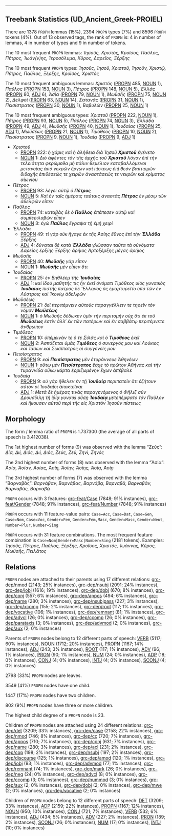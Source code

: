 

--------------------------------------------------------------------------------

## Treebank Statistics (UD_Ancient_Greek-PROIEL)

There are 1378 `PROPN` lemmas (15%), 2394 `PROPN` types (7%) and 8596 `PROPN` tokens (4%).
Out of 13 observed tags, the rank of `PROPN` is: 4 in number of lemmas, 4 in number of types and 9 in number of tokens.

The 10 most frequent `PROPN` lemmas: _Ἰησοῦς, Χριστός, Κροῖσος, Παῦλος, Πέτρος, Ἰωάν(ν)ης, Ἱεροσόλυμα, Κῦρος, Δαρεῖος, Ξέρξης_

The 10 most frequent `PROPN` types:  _Ἰησοῦς, Ἰησοῦ, Χριστοῦ, Ἰησοῦν, Χριστῷ, Πέτρος, Παῦλος, Ξέρξης, Κροῖσος, Χριστὸς_

The 10 most frequent ambiguous lemmas: _Χριστός_ ([PROPN]() 485, [NOUN]() 1), _Παῦλος_ ([PROPN]() 153, [NOUN]() 3), _Πέτρος_ ([PROPN]() 148, [NOUN]() 5), _Ἑλλάς_ ([PROPN]() 80, [ADJ]() 6), _Ἀσία_ ([PROPN]() 79, [NOUN]() 1), _Μωϋσῆς_ ([PROPN]() 75, [NOUN]() 2), _Δελφοί_ ([PROPN]() 63, [NOUN]() 14), _Σατανᾶς_ ([PROPN]() 31, [NOUN]() 1), _Πεισίστρατος_ ([PROPN]() 30, [NOUN]() 1), _Βαβυλών_ ([PROPN]() 25, [NOUN]() 1)

The 10 most frequent ambiguous types:  _Χριστοῦ_ ([PROPN]() 222, [NOUN]() 1), _Πέτρος_ ([PROPN]() 93, [NOUN]() 5), _Παῦλος_ ([PROPN]() 74, [NOUN]() 3), _Ἑλλάδα_ ([PROPN]() 49, [ADJ]() 4), _Μωϋσῆς_ ([PROPN]() 40, [NOUN]() 1), _Ἰουδαίας_ ([PROPN]() 25, [ADJ]() 1), _Μωϋσέως_ ([PROPN]() 21, [NOUN]() 1), _Τιμόθεος_ ([PROPN]() 10, [NOUN]() 2), _Πεισίστρατος_ ([PROPN]() 9, [NOUN]() 1), _Ἰουδαίᾳ_ ([PROPN]() 9, [ADJ]() 1)


* _Χριστοῦ_
  * [PROPN]() 222: _ἡ χάρις καὶ ἡ ἀλήθεια διὰ Ἰησοῦ <b>Χριστοῦ</b> ἐγένετο_
  * [NOUN]() 1: _Διὸ ἀφέντες τὸν τῆς ἀρχῆς τοῦ <b>Χριστοῦ</b> λόγον ἐπὶ τὴν τελειότητα φερώμεθα μὴ πάλιν θεμέλιον καταβαλλόμενοι μετανοίας ἀπὸ νεκρῶν ἔργων καὶ πίστεως ἐπὶ θεόν βαπτισμῶν διδαχῆς ἐπιθέσεώς τε χειρῶν ἀναστάσεώς τε νεκρῶν καὶ κρίματος αἰωνίου_
* _Πέτρος_
  * [PROPN]() 93: _λέγει αὐτῷ ὁ <b>Πέτρος</b>_
  * [NOUN]() 5: _Καὶ ἐν ταῖς ἡμέραις ταύταις ἀναστὰς <b>Πέτρος</b> ἐν μέσῳ τῶν ἀδελφῶν εἶπεν_
* _Παῦλος_
  * [PROPN]() 74: _καταβὰς δὲ ὁ <b>Παῦλος</b> ἐπέπεσεν αὐτῷ καὶ συμπεριλαβὼν εἶπεν_
  * [NOUN]() 3: _ἐγὼ <b>Παῦλος</b> ἔγραψα τῇ ἐμῇ χειρί_
* _Ἑλλάδα_
  * [PROPN]() 49: _τί γὰρ οὐκ ἤγαγε ἐκ τῆς Ἀσίης ἔθνος ἐπὶ τὴν <b>Ἑλλάδα</b> Ξέρξης_
  * [ADJ]() 4: _δύναται δὲ κατὰ <b>Ἑλλάδα</b> γλῶσσαν ταῦτα τὰ οὐνόματα Δαρεῖος ἐρξίης Ξέρξης ἀρήιος Ἀρτοξέρξης μέγας ἀρήιος_
* _Μωϋσῆς_
  * [PROPN]() 40: _<b>Μωϋσῆς</b> γὰρ εἶπεν_
  * [NOUN]() 1: _<b>Μωϋσῆς</b> μὲν εἶπεν ὅτι_
* _Ἰουδαίας_
  * [PROPN]() 25: _ἐν Βηθλέεμ τῆς <b>Ἰουδαίας</b>_
  * [ADJ]() 1: _καὶ ἰδοὺ μαθητής τις ἦν ἐκεῖ ὀνόματι Τιμόθεος υἱὸς γυναικὸς <b>Ἰουδαίας</b> πιστῆς πατρὸς δὲ Ἕλληνος ὃς ἐμαρτυρεῖτο ὑπὸ τῶν ἐν Λύστροις καὶ Ἰκονίῳ ἀδελφῶν_
* _Μωϋσέως_
  * [PROPN]() 21: _δεῖ περιτέμνειν αὐτοὺς παραγγέλλειν τε τηρεῖν τὸν νόμον <b>Μωϋσέως</b>_
  * [NOUN]() 1: _ὁ Μωϋσῆς δέδωκεν ὑμῖν τὴν περιτομήν οὐχ ὅτι ἐκ τοῦ <b>Μωϋσέως</b> ἐστίν ἀλλ’ ἐκ τῶν πατέρων καὶ ἐν σαββάτῳ περιτέμνετε ἄνθρωπον_
* _Τιμόθεος_
  * [PROPN]() 10: _ὑπέμεινάν τε ὅ τε Σιλᾶς καὶ ὁ <b>Τιμόθεος</b> ἐκεῖ_
  * [NOUN]() 2: _Ἀσπάζεται ὑμᾶς <b>Τιμόθεος</b> ὁ συνεργός μου καὶ Λούκιος καὶ Ἰάσων καὶ Σωσίπατρος οἱ συγγενεῖς μου_
* _Πεισίστρατος_
  * [PROPN]() 9: _καὶ <b>Πεισίστρατος</b> μὲν ἐτυράννευε Ἀθηνέων_
  * [NOUN]() 1: _οὕτω μὲν <b>Πεισίστρατος</b> ἔσχε τὸ πρῶτον Ἀθήνας καὶ τὴν τυραννίδα οὔκω κάρτα ἐρριζωμένην ἔχων ἀπέβαλε_
* _Ἰουδαίᾳ_
  * [PROPN]() 9: _οὐ γὰρ ἤθελεν ἐν τῇ <b>Ἰουδαίᾳ</b> περιπατεῖν ὅτι ἐζήτουν αὐτὸν οἱ Ἰουδαῖοι ἀποκτεῖναι_
  * [ADJ]() 1: _Μετὰ δὲ ἡμέρας τινὰς παραγενόμενος ὁ Φῆλιξ σὺν Δρουσίλλῃ τῇ ἰδίᾳ γυναικὶ οὔσῃ <b>Ἰουδαίᾳ</b> μετεπέμψατο τὸν Παῦλον καὶ ἤκουσεν αὐτοῦ περὶ τῆς εἰς Χριστὸν Ἰησοῦν πίστεως_

## Morphology

The form / lemma ratio of `PROPN` is 1.737300 (the average of all parts of speech is 3.412038).

The 1st highest number of forms (9) was observed with the lemma “Ζεύς”: _Δία, Διί, Διός, Διὶ, Διὸς, Ζεὺς, Ζεῦ, Ζηνὶ, Ζηνὸς_

The 2nd highest number of forms (8) was observed with the lemma “Ἀσία”: _Ἀσία, Ἀσίαν, Ἀσίας, Ἀσίη, Ἀσίην, Ἀσίης, Ἀσίᾳ, Ἀσίῃ_

The 3rd highest number of forms (7) was observed with the lemma “Βαρναβᾶς”: _Βαρνάβαν, Βαρνάβας, Βαρνάβᾳ, Βαρναβᾶ, Βαρναβᾶν, Βαρναβᾶς, Βαρναβᾷ_

`PROPN` occurs with 3 features: [grc-feat/Case]() (7848; 91% instances), [grc-feat/Gender]() (7848; 91% instances), [grc-feat/Number]() (7848; 91% instances)

`PROPN` occurs with 11 feature-value pairs: `Case=Acc`, `Case=Dat`, `Case=Gen`, `Case=Nom`, `Case=Voc`, `Gender=Fem`, `Gender=Fem,Masc`, `Gender=Masc`, `Gender=Neut`, `Number=Plur`, `Number=Sing`

`PROPN` occurs with 31 feature combinations.
The most frequent feature combination is `Case=Nom|Gender=Masc|Number=Sing` (2181 tokens).
Examples: _Ἰησοῦς, Πέτρος, Παῦλος, Ξέρξης, Κροῖσος, Χριστὸς, Ἰωάννης, Κῦρος, Μωϋσῆς, Πειλᾶτος_


## Relations

`PROPN` nodes are attached to their parents using 17 different relations: [grc-dep/nmod]() (2143; 25% instances), [grc-dep/nsubj]() (2091; 24% instances), [grc-dep/iobj]() (1616; 19% instances), [grc-dep/dobj]() (670; 8% instances), [grc-dep/conj]() (557; 6% instances), [grc-dep/appos]() (494; 6% instances), [grc-dep/name]() (280; 3% instances), [grc-dep/nsubjpass]() (227; 3% instances), [grc-dep/xcomp]() (155; 2% instances), [grc-dep/root]() (117; 1% instances), [grc-dep/vocative]() (106; 1% instances), [grc-dep/remnant]() (81; 1% instances), [grc-dep/advcl]() (26; 0% instances), [grc-dep/ccomp]() (26; 0% instances), [grc-dep/parataxis]() (3; 0% instances), [grc-dep/advmod]() (2; 0% instances), [grc-dep/aux]() (2; 0% instances)

Parents of `PROPN` nodes belong to 12 different parts of speech: [VERB]() (5117; 60% instances), [NOUN]() (1712; 20% instances), [PROPN]() (1167; 14% instances), [ADJ]() (243; 3% instances), [ROOT]() (117; 1% instances), [ADV]() (96; 1% instances), [PRON]() (90; 1% instances), [NUM]() (24; 0% instances), [ADP]() (18; 0% instances), [CONJ]() (4; 0% instances), [INTJ]() (4; 0% instances), [SCONJ]() (4; 0% instances)

2798 (33%) `PROPN` nodes are leaves.

3549 (41%) `PROPN` nodes have one child.

1447 (17%) `PROPN` nodes have two children.

802 (9%) `PROPN` nodes have three or more children.

The highest child degree of a `PROPN` node is 23.

Children of `PROPN` nodes are attached using 24 different relations: [grc-dep/det]() (3209; 33% instances), [grc-dep/case]() (2158; 22% instances), [grc-dep/nmod]() (746; 8% instances), [grc-dep/cc]() (720; 7% instances), [grc-dep/appos]() (710; 7% instances), [grc-dep/conj]() (631; 7% instances), [grc-dep/name]() (280; 3% instances), [grc-dep/acl]() (231; 2% instances), [grc-dep/cop]() (198; 2% instances), [grc-dep/nsubj]() (197; 2% instances), [grc-dep/discourse]() (125; 1% instances), [grc-dep/amod]() (120; 1% instances), [grc-dep/iobj]() (93; 1% instances), [grc-dep/advmod]() (77; 1% instances), [grc-dep/remnant]() (74; 1% instances), [grc-dep/mark]() (26; 0% instances), [grc-dep/neg]() (24; 0% instances), [grc-dep/advcl]() (8; 0% instances), [grc-dep/ccomp]() (3; 0% instances), [grc-dep/nummod]() (3; 0% instances), [grc-dep/aux]() (2; 0% instances), [grc-dep/dobj]() (2; 0% instances), [grc-dep/mwe]() (2; 0% instances), [grc-dep/vocative]() (2; 0% instances)

Children of `PROPN` nodes belong to 12 different parts of speech: [DET]() (3209; 33% instances), [ADP]() (2159; 22% instances), [PROPN]() (1167; 12% instances), [NOUN]() (950; 10% instances), [CONJ]() (721; 7% instances), [VERB]() (532; 6% instances), [ADJ]() (434; 5% instances), [ADV]() (227; 2% instances), [PRON]() (189; 2% instances), [SCONJ]() (26; 0% instances), [NUM]() (17; 0% instances), [INTJ]() (10; 0% instances)

